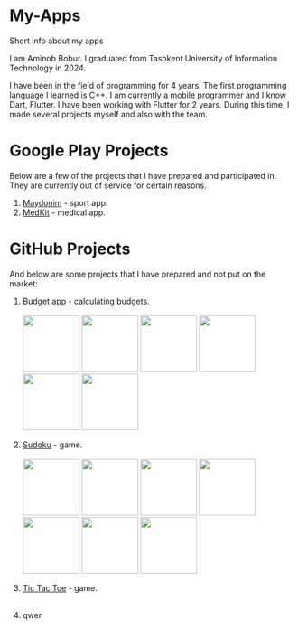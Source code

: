 # My-Apps
Short info about my apps

I am Aminob Bobur. I graduated from Tashkent University of Information Technology in 2024.

I have been in the field of programming for 4 years. The first programming language I learned is C++. I am currently a mobile programmer and I know Dart, Flutter. I have been working with Flutter for 2 years. During this time, I made several projects myself and also with the team.

# Google Play Projects

Below are a few of the projects that I have prepared and participated in. They are currently out of service for certain reasons.

1. [Maydonim](https://play.google.com/store/apps/details?id=uz.maydon.app) - sport app.
2. [MedKit](https://play.google.com/store/apps/details?id=com.medkit.patient) - medical app.

# GitHub Projects

And below are some projects that I have prepared and not put on the market:

1. [Budget app](https://github.com/AminovBobur/My-Apps/blob/cab260f6429bff5180e2d8b93b4b41ca75e8c3bb/1.%20Budget.apk) - calculating budgets. <br/><br/>
   <img src="https://github.com/AminovBobur/My-Apps/assets/113689058/de91d8a4-ef2e-49e5-84a9-952179dc5416" width=100 />
   <img src="https://github.com/AminovBobur/My-Apps/assets/113689058/192b7149-ca7a-4e76-a72a-4f73755e16ff" width=100 />
   <img src="https://github.com/AminovBobur/My-Apps/assets/113689058/81a83130-af2e-4b13-875a-3e41ffcb1385" width=100 />
   <img src="https://github.com/AminovBobur/My-Apps/assets/113689058/d4e4974b-6de7-48b4-b926-c196df6711d2" width=100 />
   <img src="https://github.com/AminovBobur/My-Apps/assets/113689058/4b836d70-ef86-4801-9a84-017b7dcadedf" width=100 />
   <img src="https://github.com/AminovBobur/My-Apps/assets/113689058/b5dc3147-04ff-4934-bb3b-6f14256542d9" width=100 />

2. [Sudoku](https://github.com/AminovBobur/My-Apps/blob/5be18dc22517a27e47018bdca6a03dab046e8180/2.%20Sudoku.apk) - game. <br/><br/>
   <img src="https://github.com/AminovBobur/My-Apps/assets/113689058/7695a733-bc1a-423f-924a-64bd91741682" width=100 />
   <img src="https://github.com/AminovBobur/My-Apps/assets/113689058/418c9cc0-f2e8-41d9-8bbf-82685b3b7212" width=100 />
   <img src="https://github.com/AminovBobur/My-Apps/assets/113689058/5fa1f3e1-6a19-4b34-a6d9-af939d5b0ae1" width=100 />
   <img src="https://github.com/AminovBobur/My-Apps/assets/113689058/0bf3e65d-d3b9-4d54-94a4-c80808779672" width=100 />
   <img src="https://github.com/AminovBobur/My-Apps/assets/113689058/86d4894d-0c06-45cb-b085-8a9e899703f2" width=100 />
   <img src="https://github.com/AminovBobur/My-Apps/assets/113689058/6b203910-8490-4009-83d7-17425deb400f" width=100 />
   <img src="" width=100 />

3. [Tic Tac Toe](https://github.com/AminovBobur/My-Apps/blob/01f9351e6bf79eafcb36a4fd095b6f4cf40bdafe/3.%20Tic%20tac%20toe.apk) - game. <br/><br/>




4. qwer
